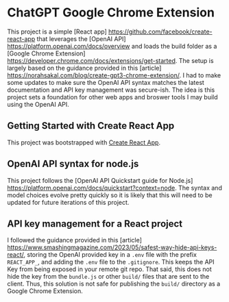 # ChatGPT Google Chrome Extension
This project is a simple [React app] https://github.com/facebook/create-react-app that leverages the [OpenAI API] https://platform.openai.com/docs/overview and loads the build folder as a [Google Chrome Extension] https://developer.chrome.com/docs/extensions/get-started. The setup is largely based on the guidance provided in this [article] https://norahsakal.com/blog/create-gpt3-chrome-extension/. I had to make some updates to make sure the OpenAI API syntax matches the latest documentation and API key management was secure-ish. The idea is this project sets a foundation for other web apps and broswer tools I may build using the OpenAI API.

## Getting Started with Create React App

This project was bootstrapped with [Create React App](https://github.com/facebook/create-react-app).

## OpenAI API syntax for node.js

This project follows the [OpenAI API Quickstart guide for Node.js] https://platform.openai.com/docs/quickstart?context=node. The syntax and model choices evolve pretty quickly so it is likely that this will need to be updated for future iterations of this project.

## API key management for a React project
I followed the guidance provided in this [article] https://www.smashingmagazine.com/2023/05/safest-way-hide-api-keys-react/, storing the OpenAI provided key in a `.env` file with the prefix `REACT_APP_`, and adding the `.env` file to the `.gitignore`. This keeps the API Key from being exposed in your remote git repo. That said, this does not hide the key from the `bundle.js` or other `build/` files that are sent to the client. Thus, this solution is not safe for publishing the `build/` directory as a Google Chrome Extension.

